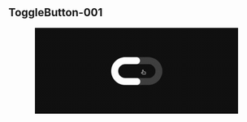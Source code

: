 # 
## ToggleButton-001
<p align="center">
  <img width=400 src="https://github.com/parhamoyan/ToggleButton-001/blob/main/toggle-button.gif">
</p>
